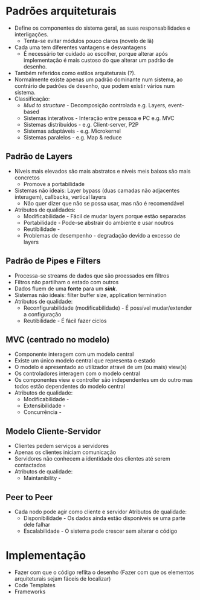 # Padrões arquiteturais
+ Define os componentes do sistema geral, as suas responsabilidades e interligações.
	- Tenta-se evitar módulos pouco claros (novelo de lã)
+ Cada uma tem diferentes vantagens e desvantagens
	- É necessário ter cuidado ao escolher, porque alterar após implementação é mais custoso do que alterar um padrão de desenho.
+ Também referidos como estilos arquiteturais (?).
+ Normalmente existe apenas um padrão dominante num sistema, ao contrário de padrões de desenho, que podem existir vários num sistema.
+ Classificação:
	- *Mud to structure* -  Decomposição controlada e.g. Layers, event-based
	- Sistemas interativos - Interação entre pessoa e PC e.g. MVC
	- Sistemas distribuídos - e.g. Client-server, P2P
	- Sistemas adaptáveis - e.g. Microkernel
	- Sistemas paralelos - e.g. Map & reduce

## Padrão de Layers
+ Níveis mais elevados são mais abstratos e níveis meis baixos são mais concretos
	- Promove a portabilidade
+ Sistemas não ideais: Layer bypass (duas camadas não adjacentes interagem), callbacks, vertical layers
	- Não quer dizer que não se possa usar, mas não é recomendável
+ Atributos de qualidades:
	- Modificabilidade - Fácil de mudar layers porque estão separadas
	- Portabilidade - Pode-se abstrair do ambiente e usar noutros
	- Reutibilidade - 
	- Problemas de desempenho - degradação devido a excesso de layers

## Padrão de Pipes e Filters
+ Processa-se streams de dados que são proessados em filtros
+ Filtros não partilham o estado com outros
+ Dados fluem de uma **fonte** para um ***sink***.
+ Sistemas não ideais: filter buffer size, application termination
+ Atributos de qualidade:
	- Reconfigurabilidade (modificabilidade) - É possível mudar/extender a configuração
	- Reutibilidade - É fácil fazer ciclos

## MVC (centrado no modelo)
+ Componente interagem com um modelo central
+ Existe um único modelo central que representa o estado
+ O modelo é apresentado ao utilizador atravé de um (ou mais) view(s)
+ Os controladores interagem com o modelo central
+ Os componentes view e controller são independentes um do outro mas todos estão dependentes do modelo central
+ Atributos de qualidade:
	- Modificabilidade - 
	- Extensibilidade - 
	- Concurrência - 

## Modelo Cliente-Servidor
+ Clientes pedem serviços a servidores
+ Apenas os clientes iniciam comunicação
+ Servidores não conhecem a identidade dos clientes até serem contactados
+ Atributos de qualidade:
	- Maintanibility - 

## Peer to Peer
+ Cada nodo pode agir como cliente e servidor
Atributos de qualidade:
	- Disponibilidade - Os dados ainda estão disponíveis se uma parte dele falhar
	- Escalabilidade - O sistema pode crescer sem alterar o código


# Implementação
+ Fazer com que o código reflita o desenho (Fazer com que os elementos arquiteturais sejam fáceis de localizar)
+ Code Templates
+ Frameworks

